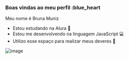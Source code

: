 ### Boas vindas ao meu perfil :blue_heart

Meu nome é Bruna Muniz
- Estou estudando na Alura 📝
- Estou me desenvolvendo na linguagem JavaScript 💻
- Utilizo esse espaço para realizar meus deveres 🍎

![image](https://github.com/user-attachments/assets/21434c31-1da4-4c7c-8038-104458659ff6)
